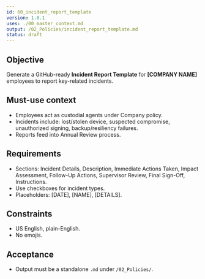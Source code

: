 ```yaml
---
id: 60_incident_report_template
version: 1.0.1
uses: ./00_master_context.md
output: /02_Policies/incident_report_template.md
status: draft
---
```


## Objective
Generate a GitHub-ready **Incident Report Template** for **[COMPANY NAME]** employees to report key-related incidents.

## Must-use context
- Employees act as custodial agents under Company policy.  
- Incidents include: lost/stolen device, suspected compromise, unauthorized signing, backup/resiliency failures.  
- Reports feed into Annual Review process.  

## Requirements
- Sections: Incident Details, Description, Immediate Actions Taken, Impact Assessment, Follow-Up Actions, Supervisor Review, Final Sign-Off, Instructions.  
- Use checkboxes for incident types.  
- Placeholders: [DATE], [NAME], [DETAILS].  

## Constraints
- US English, plain-English.  
- No emojis.  

## Acceptance
- Output must be a standalone `.md` under `/02_Policies/`.  
